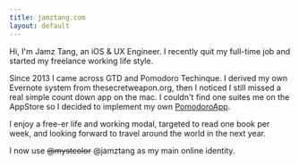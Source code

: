 ```yaml
---
title: jamztang.com
layout: default
---
```


Hi, I'm Jamz Tang, an iOS & UX Engineer. I recently quit my full-time job and started my freelance working life style.

Since 2013 I came across GTD and Pomodoro Techinque. I derived my own Evernote system from thesecretweapon.org, then I noticed I still missed a real simple count down app on the mac. I couldn't find one suites me on the AppStore so I decided to implement my own [PomodoroApp][3].

I enjoy a free-er life and working modal, targeted to read one book per week, and looking forward to travel around the world in the next year.

I now use ~~@mystcolor~~ @jamztang as my main online identity.

[3]:pomodoroapp
[4]:http://www.urbandictionary.com/define.php?term=jamz

